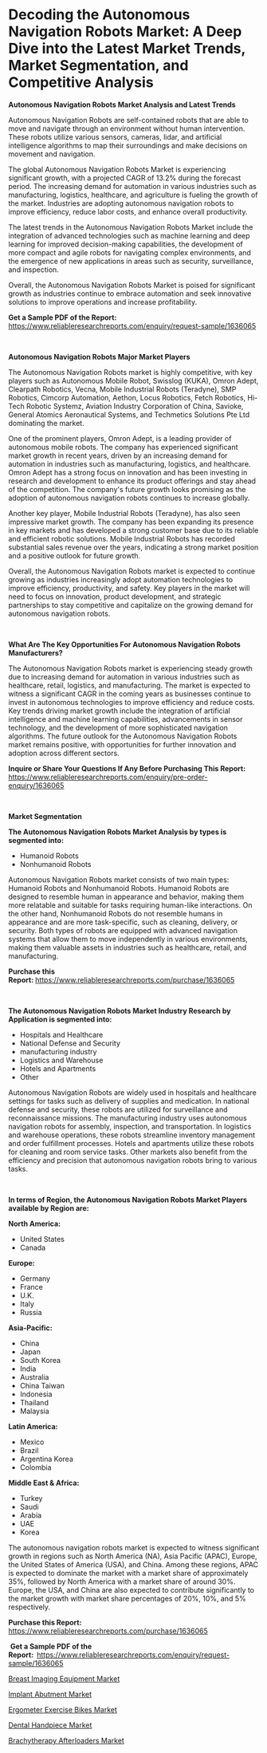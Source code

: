 <p><h1>Decoding the Autonomous Navigation Robots Market: A Deep Dive into the Latest Market Trends, Market Segmentation, and Competitive Analysis</h1></p><p><strong>Autonomous Navigation Robots Market Analysis and Latest Trends</strong></p>
<p><p>Autonomous Navigation Robots are self-contained robots that are able to move and navigate through an environment without human intervention. These robots utilize various sensors, cameras, lidar, and artificial intelligence algorithms to map their surroundings and make decisions on movement and navigation.</p><p>The global Autonomous Navigation Robots Market is experiencing significant growth, with a projected CAGR of 13.2% during the forecast period. The increasing demand for automation in various industries such as manufacturing, logistics, healthcare, and agriculture is fueling the growth of the market. Industries are adopting autonomous navigation robots to improve efficiency, reduce labor costs, and enhance overall productivity.</p><p>The latest trends in the Autonomous Navigation Robots Market include the integration of advanced technologies such as machine learning and deep learning for improved decision-making capabilities, the development of more compact and agile robots for navigating complex environments, and the emergence of new applications in areas such as security, surveillance, and inspection.</p><p>Overall, the Autonomous Navigation Robots Market is poised for significant growth as industries continue to embrace automation and seek innovative solutions to improve operations and increase profitability.</p></p>
<p><strong>Get a Sample PDF of the Report:&nbsp;</strong> <a href="https://www.reliableresearchreports.com/enquiry/request-sample/1636065">https://www.reliableresearchreports.com/enquiry/request-sample/1636065</a></p>
<p>&nbsp;</p>
<p><strong>Autonomous Navigation Robots Major Market Players</strong></p>
<p><p>The Autonomous Navigation Robots market is highly competitive, with key players such as Autonomous Mobile Robot, Swisslog (KUKA), Omron Adept, Clearpath Robotics, Vecna, Mobile Industrial Robots (Teradyne), SMP Robotics, Cimcorp Automation, Aethon, Locus Robotics, Fetch Robotics, Hi-Tech Robotic Systemz, Aviation Industry Corporation of China, Savioke, General Atomics Aeronautical Systems, and Techmetics Solutions Pte Ltd dominating the market.</p><p>One of the prominent players, Omron Adept, is a leading provider of autonomous mobile robots. The company has experienced significant market growth in recent years, driven by an increasing demand for automation in industries such as manufacturing, logistics, and healthcare. Omron Adept has a strong focus on innovation and has been investing in research and development to enhance its product offerings and stay ahead of the competition. The company's future growth looks promising as the adoption of autonomous navigation robots continues to increase globally.</p><p>Another key player, Mobile Industrial Robots (Teradyne), has also seen impressive market growth. The company has been expanding its presence in key markets and has developed a strong customer base due to its reliable and efficient robotic solutions. Mobile Industrial Robots has recorded substantial sales revenue over the years, indicating a strong market position and a positive outlook for future growth.</p><p>Overall, the Autonomous Navigation Robots market is expected to continue growing as industries increasingly adopt automation technologies to improve efficiency, productivity, and safety. Key players in the market will need to focus on innovation, product development, and strategic partnerships to stay competitive and capitalize on the growing demand for autonomous navigation robots.</p></p>
<p>&nbsp;</p>
<p><strong>What Are The Key Opportunities For Autonomous Navigation Robots Manufacturers?</strong></p>
<p><p>The Autonomous Navigation Robots market is experiencing steady growth due to increasing demand for automation in various industries such as healthcare, retail, logistics, and manufacturing. The market is expected to witness a significant CAGR in the coming years as businesses continue to invest in autonomous technologies to improve efficiency and reduce costs. Key trends driving market growth include the integration of artificial intelligence and machine learning capabilities, advancements in sensor technology, and the development of more sophisticated navigation algorithms. The future outlook for the Autonomous Navigation Robots market remains positive, with opportunities for further innovation and adoption across different sectors.</p></p>
<p><strong>Inquire or Share Your Questions If Any Before Purchasing This Report:</strong> <a href="https://www.reliableresearchreports.com/enquiry/pre-order-enquiry/1636065">https://www.reliableresearchreports.com/enquiry/pre-order-enquiry/1636065</a></p>
<p>&nbsp;</p>
<p><strong>Market Segmentation</strong></p>
<p><strong>The Autonomous Navigation Robots Market Analysis by types is segmented into:</strong></p>
<p><ul><li>Humanoid Robots</li><li>Nonhumanoid Robots</li></ul></p>
<p><p>Autonomous Navigation Robots market consists of two main types: Humanoid Robots and Nonhumanoid Robots. Humanoid Robots are designed to resemble human in appearance and behavior, making them more relatable and suitable for tasks requiring human-like interactions. On the other hand, Nonhumanoid Robots do not resemble humans in appearance and are more task-specific, such as cleaning, delivery, or security. Both types of robots are equipped with advanced navigation systems that allow them to move independently in various environments, making them valuable assets in industries such as healthcare, retail, and manufacturing.</p></p>
<p><strong>Purchase this Report:&nbsp;</strong><a href="https://www.reliableresearchreports.com/purchase/1636065">https://www.reliableresearchreports.com/purchase/1636065</a></p>
<p>&nbsp;</p>
<p><strong>The Autonomous Navigation Robots Market Industry Research by Application is segmented into:</strong></p>
<p><ul><li>Hospitals and Healthcare</li><li>National Defense and Security</li><li>manufacturing industry</li><li>Logistics and Warehouse</li><li>Hotels and Apartments</li><li>Other</li></ul></p>
<p><p>Autonomous Navigation Robots are widely used in hospitals and healthcare settings for tasks such as delivery of supplies and medication. In national defense and security, these robots are utilized for surveillance and reconnaissance missions. The manufacturing industry uses autonomous navigation robots for assembly, inspection, and transportation. In logistics and warehouse operations, these robots streamline inventory management and order fulfillment processes. Hotels and apartments utilize these robots for cleaning and room service tasks. Other markets also benefit from the efficiency and precision that autonomous navigation robots bring to various tasks.</p></p>
<p>&nbsp;</p>
<p><strong>In terms of Region, the Autonomous Navigation Robots Market Players available by Region are:</strong></p>
<p>
    <p> <strong> North America: </strong>
        <ul>
            <li>United States</li>
            <li>Canada</li>
        </ul>
        </p> 
    <p> <strong> Europe: </strong>
        <ul>
            <li>Germany</li>
            <li>France</li>
            <li>U.K.</li>
            <li>Italy</li>
            <li>Russia</li>
        </ul>
        </p> 
    <p> <strong> Asia-Pacific: </strong>
        <ul>
            <li>China</li>
            <li>Japan</li>
            <li>South Korea</li>
            <li>India</li>
            <li>Australia</li>
            <li>China Taiwan</li>
            <li>Indonesia</li>
            <li>Thailand</li>
            <li>Malaysia</li>
        </ul>
        </p> 
    <p> <strong> Latin America: </strong>
        <ul>
            <li>Mexico</li>
            <li>Brazil</li>
            <li>Argentina Korea</li>
            <li>Colombia</li>
        </ul>
        </p> 
    <p> <strong> Middle East & Africa: </strong>
        <ul>
            <li>Turkey</li>
            <li>Saudi</li>
            <li>Arabia</li>
            <li>UAE</li>
            <li>Korea</li>
        </ul>
    </p>
    </p>
<p><p>The autonomous navigation robots market is expected to witness significant growth in regions such as North America (NA), Asia Pacific (APAC), Europe, the United States of America (USA), and China. Among these regions, APAC is expected to dominate the market with a market share of approximately 35%, followed by North America with a market share of around 30%. Europe, the USA, and China are also expected to contribute significantly to the market growth with market share percentages of 20%, 10%, and 5% respectively.</p></p>
<p><strong>Purchase this Report: </strong><a href="https://www.reliableresearchreports.com/purchase/1636065">https://www.reliableresearchreports.com/purchase/1636065</a></p>
<p>&nbsp;<strong>Get a Sample PDF of the Report:&nbsp;&nbsp;</strong><a href="https://www.reliableresearchreports.com/enquiry/request-sample/1636065">https://www.reliableresearchreports.com/enquiry/request-sample/1636065</a></p>
<p><strong></strong></p>
<p><p><a href="https://medium.com/@jakeferguson44521/breast-imaging-equipment-market-share-evolution-and-market-growth-trends-2024-2031-eccfa6d4d8fe">Breast Imaging Equipment Market</a></p><p><a href="https://medium.com/@lawrenceguerrero666/implant-abutment-market-analysis-its-cagr-market-segmentation-and-global-industry-overview-4a04d25b68a7">Implant Abutment Market</a></p><p><a href="https://medium.com/@lawrenceguerrero666/ergometer-exercise-bikes-market-the-key-to-successful-business-strategy-forecast-till-2031-e3f87e93fea5">Ergometer Exercise Bikes Market</a></p><p><a href="https://medium.com/@lawrenceguerrero666/dental-handpiece-market-size-and-market-trends-complete-industry-overview-2024-to-2031-2e72d5653906">Dental Handpiece Market</a></p><p><a href="https://medium.com/@lawrenceguerrero666/brachytherapy-afterloaders-market-insights-into-market-cagr-market-trends-and-growth-strategies-9781789d236b">Brachytherapy Afterloaders Market</a></p></p>